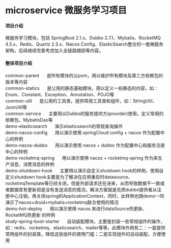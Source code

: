 # microservice 微服务学习项目

#### 项目介绍
微服务学习模块，包括 SpringBoot 2.1.x、Dubbo 2.7.1、Mybatis、RocketMQ 4.5.x、Redis、Quartz 2.3.x、Nacos Config、ElasticSearch整合的一套微服务架构，后续继续完善考虑加入全链路跟踪等内容。  <br/>


#### 整体项目介绍
common-parent &nbsp;&nbsp;&nbsp;&nbsp; 是所有模块的父pom，用以维护所有模块及第三方依赖包的版本等内容  </br>
common-statics &nbsp;&nbsp;&nbsp;&nbsp; 是公用的静态基础模块，用以定义一些静态的内容，如：Enum、Constant、Exception、Annotation、POJO等  <br/>
common-util &nbsp;&nbsp;&nbsp;&nbsp; 是公用的工具类，提供常用工具类和组件，如：StringUtil、JsonUtil等  <br/>
common-service &nbsp;&nbsp;&nbsp;&nbsp; 主要用以Dubbo的服务提供方(provider)使用，定义常用的依赖包，MybatisDao等  <br/>
demo-elasticsearch &nbsp;&nbsp;&nbsp;&nbsp; 演示elasticsearch的常规查询操作  <br/>
demo-nacos-config &nbsp;&nbsp;&nbsp;&nbsp; 用以演示使用 springCloud config + nacos 作为配置中心的样例  <br/>
demo-nacos-dubbo &nbsp;&nbsp;&nbsp;&nbsp; 用以演示使用 nacos + dubbo 作为配置中心和服务注册中心的样例  <br/>
demo-rocketmq-spring &nbsp;&nbsp;&nbsp;&nbsp; 用以演示使用 nacos + rocketmq-spring 作为来生产消息、消费消息的样例  <br/>
demo-shutdown-hook &nbsp;&nbsp;&nbsp;&nbsp; 主要用以演示自定义shutdown hook的样例，使用自定义shutdown hook主要是为了解决在应用重启时datasource、rocketmqTemplate等已经关闭，但是外部请求还在进来，从而导致数据不一致或者数据库有更新但是没有发送消息的情况，解决方案就是先把dubbo提供者从注册中心注销，再关闭spring的ApplicationContext，同时，此样例也随demo一同演示了nacos+druid+mybatis+rocketmq联合使用的情况 <br/>
demo-hot-deploy &nbsp;&nbsp;&nbsp;&nbsp; 用以演示使用 nacos 来进行dataSource热更新、RocketMQ热更新 的样例  <br/>
study-spring-boot-starter &nbsp;&nbsp;&nbsp;&nbsp; 自动装配模块，主要是封装一些常规组件的操作，如：redis、rocketmq、elasticsearch、mailer等等，此模块作用有二：一是提供常用组件的封装类，降低这些组件的使用门槛；二是实现组件的自动装配，方便使用

